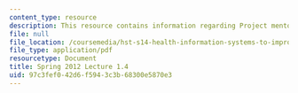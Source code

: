 ```yaml
---
content_type: resource
description: This resource contains information regarding Project mentor presentations.
file: null
file_location: /coursemedia/hst-s14-health-information-systems-to-improve-quality-of-care-in-resource-poor-settings-spring-2012/97c3fef042d6f5943c3b68300e5870e3_MITHST_S14S12_lec04d_1201.pdf
file_type: application/pdf
resourcetype: Document
title: Spring 2012 Lecture 1.4
uid: 97c3fef0-42d6-f594-3c3b-68300e5870e3
---
```

